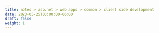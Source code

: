 ```yaml
---
title: notes > asp.net > web apps > common > client side development
date: 2023-05-25T00:00:00-06:00
draft: false
weight: 1
---
```


